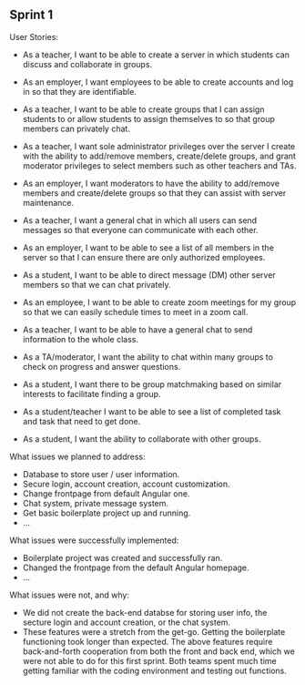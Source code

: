 ## Sprint 1

 User Stories:
  - As a teacher, I want to be able to create a server in which students can discuss and collaborate in groups.  

  - As an employer, I want employees to be able to create accounts and log in so that they are identifiable.  

  - As a teacher, I want to be able to create groups that I can assign students to or allow students to assign themselves to so that group members can privately chat.  

  - As a teacher, I want sole administrator privileges over the server I create with the ability to add/remove members, create/delete groups, and grant moderator privileges to select members such as other teachers and TAs.  

  - As an employer, I want moderators to have the ability to add/remove members and create/delete groups so that they can assist with server maintenance.  

  - As a teacher, I want a general chat in which all users can send messages so that everyone can communicate with each other.  

  - As an employer, I want to be able to see a list of all members in the server so that I can ensure there are only authorized employees.  

  - As a student, I want to be able to direct message (DM) other server members so that we can chat privately.  

  - As an employee, I want to be able to create zoom meetings for my group so that we can easily schedule times to meet in a zoom call.  

  - As a teacher, I want to be able to have a general chat to send information to the whole class.  

  - As a TA/moderator, I want the ability to chat within many groups to check on progress and answer questions.  

  - As a student, I want there to be group matchmaking based on similar interests to facilitate finding a group.  

  - As a student/teacher I want to be able to see a list of completed task and task that need to get done.  

  - As a student, I want the ability to collaborate with other groups.  

  
What issues we planned to address:
  - Database to store user / user information.  
  - Secure login, account creation, account customization.  
  - Change frontpage from default Angular one.  
  - Chat system, private message system.  
  - Get basic boilerplate project up and running.  
  - ...  

What issues were successfully implemented:
  - Boilerplate project was created and successfully ran.  
  - Changed the frontpage from the default Angular homepage.  
  - ...  
  
What issues were not, and why:
  - We did not create the back-end databse for storing user info, the secture login and account creation, or the chat system.
  - These features were a stretch from the get-go. Getting the boilerplate functioning took longer than expected. The above features require back-and-forth cooperation from both the front and back end, which we were not able to do for this first sprint. Both teams spent much time getting familiar with the coding environment and testing out functions.
